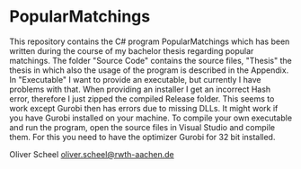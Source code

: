 PopularMatchings
================

This repository contains the C# program PopularMatchings which has been written during the course of my bachelor thesis regarding popular matchings.
The folder "Source Code" contains the source files, "Thesis" the thesis in which also the usage of the program is described in the Appendix.
In "Executable" I want to provide an executable, but currently I have problems with that. When providing an installer I get an incorrect Hash error,
therefore I just zipped the compiled Release folder. This seems to work except Gurobi then has errors due to missing DLLs. It might work if you have Gurobi
installed on your machine.
To compile your own executable and run the program, open the source files in Visual Studio and compile them. For this you need to have the optimizer Gurobi for 32 bit installed.

Oliver Scheel
oliver.scheel@rwth-aachen.de


